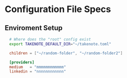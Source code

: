 # Configuration File Specs

## Enviroment Setup

```bash
  # Where does the "root" config exist
  export TAKENOTE_DEFAULT_DIR="~/takenote.toml"
```

```toml
  children = ["~/random-folder", "~/random-folder2"]

  [providers]
  medium   = "mmmmmmmmmmmm"
  linkedin = "nnnnnnnnnnnn"
```
